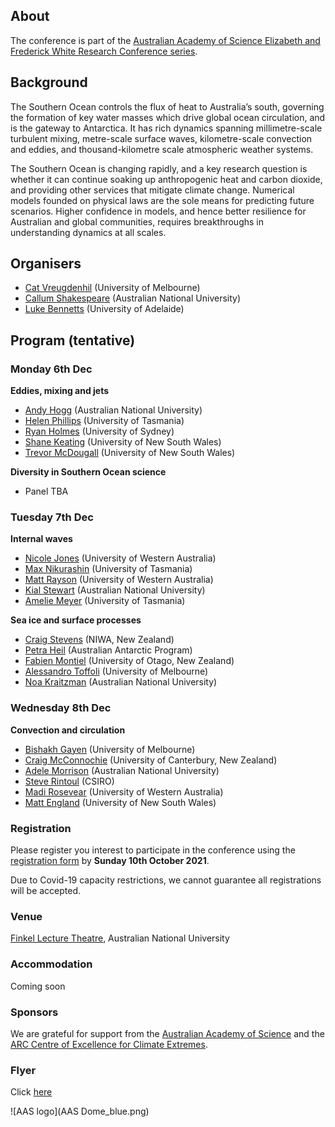 ## About 

The conference is part of the [Australian Academy of Science Elizabeth and Frederick White Research Conference series](https://www.science.org.au/elizabeth-and-frederick-white-research-conferences).

## Background

The Southern Ocean controls the flux of heat to Australia’s south, governing the formation of key water masses which drive global ocean circulation, and is the gateway to Antarctica. It has rich dynamics spanning millimetre-scale turbulent mixing, metre-scale surface waves, kilometre-scale convection and eddies, and thousand-kilometre scale atmospheric weather systems.

The Southern Ocean is changing rapidly, and a key research question is whether it can continue soaking up anthropogenic heat and carbon dioxide, and providing other services that mitigate climate change. Numerical models founded on physical laws are the sole means for predicting future scenarios. Higher confidence in models, and hence better resilience for Australian and global communities, requires breakthroughs in understanding dynamics at all scales.

## Organisers

- [Cat Vreugdenhil](https://findanexpert.unimelb.edu.au/profile/865785-cat-vreugdenhil) (University of Melbourne)
- [Callum Shakespeare](https://earthsciences.anu.edu.au/people/academics/dr-callum-shakespeare) (Australian National University)
- [Luke Bennetts](https://luke-bennetts.com) (University of Adelaide)

## Program (tentative)

### Monday 6th Dec

**Eddies, mixing and jets**

- [Andy Hogg](https://earthsciences.anu.edu.au/people/academics/prof-andy-hogg) (Australian  National University)
- [Helen Phillips](https://www.utas.edu.au/profiles/staff/imas/helen-phillips) (University of Tasmania)
- [Ryan Holmes](https://rmholmes.github.io/) (University of Sydney)
- [Shane Keating](https://research.unsw.edu.au/people/dr-shane-keating) (University of New South Wales)
- [Trevor McDougall](https://research.unsw.edu.au/people/scientia-professor-trevor-mcdougall) (University of New South Wales)

**Diversity in Southern Ocean science**

- Panel TBA

### Tuesday 7th Dec

**Internal waves**

- [Nicole Jones](https://research-repository.uwa.edu.au/en/persons/nicole-jones) (University of Western Australia)
- [Max Nikurashin](https://www.utas.edu.au/profiles/staff/imas/max-nikurashin) (University of Tasmania)
- [Matt Rayson](https://research-repository.uwa.edu.au/en/persons/matt-rayson) (University of Western Australia)
- [Kial Stewart](https://earthsciences.anu.edu.au/people/academics/dr-kial-stewart) (Australian National University)
- [Amelie Meyer](https://www.utas.edu.au/profiles/staff/imas/amelie-meyer) (University of Tasmania)

**Sea ice and surface processes**

- [Craig Stevens](https://niwa.co.nz/people/craig-stevens) (NIWA, New Zealand)
- [Petra Heil](https://www.antarctica.gov.au/science/meet-our-scientists/dr-petra-heil-sea-ice-scientist/) (Australian Antarctic Program)
- [Fabien Montiel](https://www.maths.otago.ac.nz/?people=fabien_montiel) (University of Otago, New Zealand)
- [Alessandro Toffoli](https://findanexpert.unimelb.edu.au/profile/771507-alessandro-toffoli) (University of Melbourne)
- [Noa Kraitzman](https://maths.anu.edu.au/people/academics/noa-kraitzman) (Australian National University)

### Wednesday 8th Dec

**Convection and circulation**

- [Bishakh Gayen](https://sites.google.com/site/bishakhdattagayen/) (University of Melbourne)
- [Craig McConnochie](https://www.canterbury.ac.nz/engineering/contact-us/people/craig-mcconnochie.html) (University of Canterbury, New Zealand)
- [Adele Morrison](https://earthsciences.anu.edu.au/people/academics/dr-adele-morrison) (Australian National University)
- [Steve Rintoul](https://people.csiro.au/r/s/steve-rintoul) (CSIRO)
- [Madi Rosevear](https://research-repository.uwa.edu.au/en/persons/madi-gamble-rosevear) (University of Western Australia)
- [Matt England](https://www.ccrc.unsw.edu.au/ccrc-team/academic-research/matthew-england) (University of New South Wales)

### Registration

Please register you interest to participate in the conference using the [registration form](https://docs.google.com/forms/d/e/1FAIpQLScLydxWi88FkmubgfVzKhkKyvJC2dJvO7S__UuijOPL5UuakA/viewform)
by **Sunday 10th October 2021**.

Due to Covid-19 capacity restrictions, we cannot guarantee all registrations will be accepted.



### Venue

[Finkel Lecture Theatre](https://studentvip.com.au/anu/main/maps/146896), Australian National University

### Accommodation

Coming soon

### Sponsors

We are grateful for support from the [Australian Academy of Science](https://www.science.org.au) and the [ARC Centre of Excellence for Climate Extremes](https://climateextremes.org.au).

### Flyer

Click [here](https://github.com/lgbennetts/AAS-MSDS0-2021/blob/main/MultiscaleDynamicsSO.pdf)

![AAS logo](AAS Dome_blue.png)
